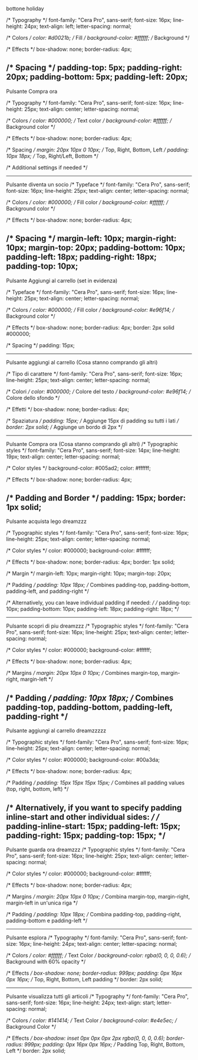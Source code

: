 bottone holiday 

/* Typography */
font-family: "Cera Pro", sans-serif;
font-size: 16px;
line-height: 24px;
text-align: left;
letter-spacing: normal;

/* Colors */
color: #d0021b; /* Fill */
background-color: #ffffff; /* Background */

/* Effects */
box-shadow: none;
border-radius: 4px;

/* Spacing */
padding-top: 5px;
padding-right: 20px;
padding-bottom: 5px;
padding-left: 20px;
-----------------------------------
Pulsante Compra ora

/* Typography */
font-family: "Cera Pro", sans-serif;
font-size: 16px;
line-height: 25px;
text-align: center;
letter-spacing: normal;

/* Colors */
color: #000000;  /* Text color */
background-color: #ffffff;  /* Background color */

/* Effects */
box-shadow: none;
border-radius: 4px;

/* Spacing */
margin: 20px 10px 0 10px;  /* Top, Right, Bottom, Left */
padding: 10px 18px;  /* Top, Right/Left, Bottom */

/* Additional settings if needed */

------------------------------------
Pulsante diventa un socio
/* Typeface */
font-family: "Cera Pro", sans-serif;
font-size: 16px;
line-height: 25px;
text-align: center;
letter-spacing: normal;

/* Colors */
color: #000000;  /* Fill color */
background-color: #ffffff;  /* Background color */

/* Effects */
box-shadow: none;
border-radius: 4px;

/* Spacing */
margin-left: 10px;
margin-right: 10px;
margin-top: 20px;
padding-bottom: 10px;
padding-left: 18px;
padding-right: 18px;
padding-top: 10px;
-------------------------------
Pulsante Aggiungi al carrello (set in evidenza)

/* Typeface */
font-family: "Cera Pro", sans-serif;
font-size: 16px;
line-height: 25px;
text-align: center;
letter-spacing: normal;

/* Colors */
color: #000000;  /* Fill color */
background-color: #e96f14;  /* Background color */

/* Effects */
box-shadow: none;
border-radius: 4px;
border: 2px solid #000000;

/* Spacing */
padding: 15px;

------------------------------
Pulsante aggiungi al carrello (Cosa stanno comprando gli altri)

/* Tipo di carattere */
font-family: "Cera Pro", sans-serif;
font-size: 16px;
line-height: 25px;
text-align: center;
letter-spacing: normal;

/* Colori */
color: #000000; /* Colore del testo */
background-color: #e96f14; /* Colore dello sfondo */

/* Effetti */
box-shadow: none;
border-radius: 4px;

/* Spaziatura */
padding: 15px; /* Aggiunge 15px di padding su tutti i lati */
border: 2px solid; /* Aggiunge un bordo di 2px */

-------------------------------
Pulsante Compra ora (Cosa stanno comprando gli altri)
/* Typographic styles */
font-family: "Cera Pro", sans-serif;
font-size: 14px;
line-height: 19px;
text-align: center;
letter-spacing: normal;

/* Color styles */
background-color: #005ad2;
color: #ffffff;

/* Effects */
box-shadow: none;
border-radius: 4px;

/* Padding and Border */
padding: 15px;
border: 1px solid;
----------------------------------
Pulsante acquista lego dreamzzz

/* Typographic styles */
font-family: "Cera Pro", sans-serif;
font-size: 16px;
line-height: 25px;
text-align: center;
letter-spacing: normal;

/* Color styles */
color: #000000;
background-color: #ffffff;

/* Effects */
box-shadow: none;
border-radius: 4px;
border: 1px solid;

/* Margin */
margin-left: 10px;
margin-right: 10px;
margin-top: 20px;

/* Padding */
padding: 10px 18px; /* Combines padding-top, padding-bottom, padding-left, and padding-right */

/* Alternatively, you can leave individual padding if needed: */
/*
padding-top: 10px;
padding-bottom: 10px;
padding-left: 18px;
padding-right: 18px;
*/

----------------------------
Pulsante scopri di piu dreamzzz
/* Typographic styles */
font-family: "Cera Pro", sans-serif;
font-size: 16px;
line-height: 25px;
text-align: center;
letter-spacing: normal;

/* Color styles */
color: #000000;
background-color: #ffffff;

/* Effects */
box-shadow: none;
border-radius: 4px;

/* Margins */
margin: 20px 10px 0 10px; /* Combines margin-top, margin-right, margin-left */

/* Padding */
padding: 10px 18px; /* Combines padding-top, padding-bottom, padding-left, padding-right */
--------------------------------
Pulsante aggiungi al carrello dreamzzzzz

/* Typographic styles */
font-family: "Cera Pro", sans-serif;
font-size: 16px;
line-height: 25px;
text-align: center;
letter-spacing: normal;

/* Color styles */
color: #000000;
background-color: #00a3da;

/* Effects */
box-shadow: none;
border-radius: 4px;

/* Padding */
padding: 15px 15px 15px 15px; /* Combines all padding values (top, right, bottom, left) */

/* Alternatively, if you want to specify padding inline-start and other individual sides: */
/* padding-inline-start: 15px;
padding-left: 15px;
padding-right: 15px;
padding-top: 15px; */
----------------------------
Pulsante guarda ora dreamzzz
/* Typographic styles */
font-family: "Cera Pro", sans-serif;
font-size: 16px;
line-height: 25px;
text-align: center;
letter-spacing: normal;

/* Color styles */
color: #000000;
background-color: #ffffff;

/* Effects */
box-shadow: none;
border-radius: 4px;

/* Margins */
margin: 20px 10px 0 10px; /* Combina margin-top, margin-right, margin-left in un'unica riga */

/* Padding */
padding: 10px 18px; /* Combina padding-top, padding-right, padding-bottom e padding-left */

---------------------------
Pulsante esplora
/* Typography */
font-family: "Cera Pro", sans-serif;
font-size: 16px;
line-height: 24px;
text-align: center;
letter-spacing: normal;

/* Colors */
color: #ffffff; /* Text Color */
background-color: rgba(0, 0, 0, 0.6); /* Background with 60% opacity */

/* Effects */
box-shadow: none;
border-radius: 999px;
padding: 0px 16px 0px 16px; /* Top, Right, Bottom, Left padding */
border: 2px solid;

---------------------------
Pulsante visualizza tutti gli articoli
/* Typography */
font-family: "Cera Pro", sans-serif;
font-size: 16px;
line-height: 24px;
text-align: start;
letter-spacing: normal;

/* Colors */
color: #141414; /* Text Color */
background-color: #e4e5ec; /* Background Color */

/* Effects */
box-shadow: inset 0px 0px 0px 2px rgba(0, 0, 0, 0.6);
border-radius: 999px;
padding: 0px 16px 0px 16px; /* Padding Top, Right, Bottom, Left */
border: 2px solid;
